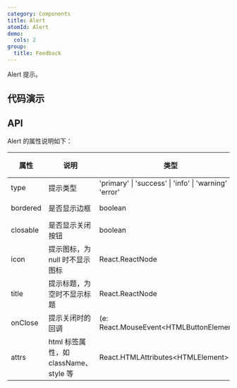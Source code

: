 ```yaml
---
category: Components
title: Alert
atomId: Alert
demo:
  cols: 2
group:
  title: Feedback
---
```


Alert 提示。

## 代码演示

<!-- prettier-ignore -->
<code src="./demo/basic.tsx"></code>
<code src="./demo/bordered.tsx"></code>
<code src="./demo/closable.tsx"></code>
<code src="./demo/icon.tsx"></code>
<code src="./demo/partial.tsx"></code>
<code src="./demo/on-close.tsx"></code>

## API

Alert 的属性说明如下：

| 属性     | 说明                                  | 类型                                                     | 默认值    | 版本 |
| -------- | ------------------------------------- | -------------------------------------------------------- | --------- | ---- |
| type     | 提示类型                              | 'primary' \| 'success' \| 'info' \| 'warning' \| 'error' | 'primary' | --   |
| bordered | 是否显示边框                          | boolean                                                  | true      | --   |
| closable | 是否显示关闭按钮                      | boolean                                                  | false     | --   |
| icon     | 提示图标，为 null 时不显示图标        | React.ReactNode                                          | 预设图标  | --   |
| title    | 提示标题，为空时不显示标题            | React.ReactNode                                          | --        | --   |
| onClose  | 提示关闭时的回调                      | (e: React.MouseEvent\<HTMLButtonElement\>)               | --        | --   |
| attrs    | html 标签属性，如 className、style 等 | React.HTMLAttributes\<HTMLElement>                       | --        | --   |
